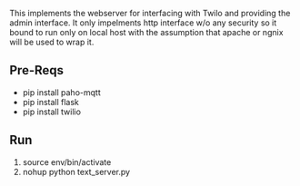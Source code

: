 This implements the webserver for interfacing with Twilo and providing the admin interface. It only impelments http interface w/o any security so it bound to run only on local host with the assumption that apache or ngnix will be used to wrap it.

## Pre-Reqs
* pip install paho-mqtt
* pip install flask
* pip install twilio

## Run
1. source env/bin/activate
2. nohup python text_server.py 
